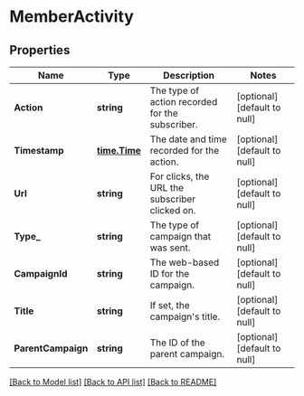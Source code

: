 # MemberActivity

## Properties
Name | Type | Description | Notes
------------ | ------------- | ------------- | -------------
**Action** | **string** | The type of action recorded for the subscriber. | [optional] [default to null]
**Timestamp** | [**time.Time**](time.Time.md) | The date and time recorded for the action. | [optional] [default to null]
**Url** | **string** | For clicks, the URL the subscriber clicked on. | [optional] [default to null]
**Type_** | **string** | The type of campaign that was sent. | [optional] [default to null]
**CampaignId** | **string** | The web-based ID for the campaign. | [optional] [default to null]
**Title** | **string** | If set, the campaign&#39;s title. | [optional] [default to null]
**ParentCampaign** | **string** | The ID of the parent campaign. | [optional] [default to null]

[[Back to Model list]](../README.md#documentation-for-models) [[Back to API list]](../README.md#documentation-for-api-endpoints) [[Back to README]](../README.md)



